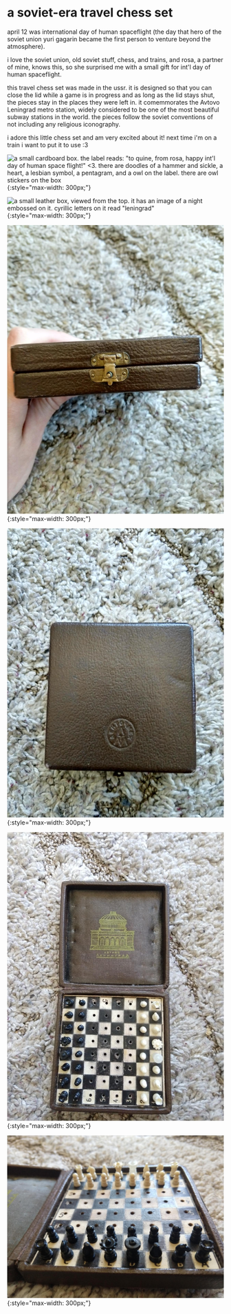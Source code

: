 # a soviet-era travel chess set

april 12 was international day of human spaceflight (the day that hero of the soviet union yuri gagarin became the first person to venture beyond the atmosphere). 

i love the soviet union, old soviet stuff, chess, and trains, and rosa, a partner of mine, knows this, so she surprised me with a small gift for int'l day of human spaceflight.

this travel chess set was made in the ussr. it is designed so that you can close the lid while a game is in progress and as long as the lid stays shut, the pieces stay in the places they were left in. it comemmorates the Avtovo Leningrad metro station, widely considered to be one of the most beautiful subway stations in the world. the pieces follow the soviet conventions of not including any religious iconography.

i adore this little chess set and am very excited about it! next time i'm on a train i want to put it to use :3 

![a small cardboard box. the label reads: "to quine, from rosa, happy int'l day of human space flight!" <3. there are doodles of a hammer and sickle, a heart, a lesbian symbol, a pentagram, and a owl on the label. there are owl stickers on the box](https://quine.xyz/img/2019-04-20-chess-set-1.jpeg){:style="max-width: 300px;"}

![a small leather box, viewed from the top. it has an image of a night embossed on it. cyrillic letters on it read "leningrad"](../../../img/2019-04-20-chess-set-2.jpeg){:style="max-width: 300px;"}

![the leather box, viewed from the front. it has a brass latch holding it closed](../img/2019-04-20-chess-set-3.jpeg){:style="max-width: 300px;"}

![the leather box, viewed from the bottom. it has a logo of the manufacturer on it, which says in cyrillic letters "lentochmex"](../img/2019-04-20-chess-set-4.jpeg){:style="max-width: 300px;"}

![the inside of the box. viewed from above. the lid has an image of the leningrad metro's avtovo station printed on it, with cyrillic letters saying "avtovo, leningrad" below. the bottom half is a tiny pegboard chess set, with little plastic pieces](../img/2019-04-20-chess-set-5.jpeg){:style="max-width: 300px;"}

![the chess set, viewed in closer focus. the pieces, in typical soviet style, do not feature crosses or clerical uniforms](../img/2019-04-20-chess-set-6.jpeg){:style="max-width: 300px;"}
